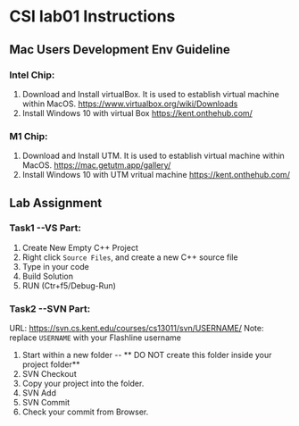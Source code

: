 # CSI lab01 Instructions
## Mac Users Development Env Guideline
### Intel Chip:
  1. Download and Install virtualBox. It is used to establish virtual machine within MacOS.
      https://www.virtualbox.org/wiki/Downloads
  2. Install Windows 10 with virtual Box
       https://kent.onthehub.com/
### M1 Chip:
  1. Download and Install UTM. It is used to establish virtual machine within MacOS.
      https://mac.getutm.app/gallery/
  2. Install Windows 10 with UTM vritual machine
       https://kent.onthehub.com/


## Lab Assignment
### Task1 --VS Part:
  1. Create New Empty C++ Project
  2. Right click `Source Files`, and create a new C++ source file
  3. Type in your code
  4. Build Solution
  5. RUN (Ctr+f5/Debug-Run)

### Task2 --SVN Part: 
  URL: https://svn.cs.kent.edu/courses/cs13011/svn/USERNAME/ 
  Note: replace `USERNAME` with your Flashline username
  1. Start within a new folder -- ** DO NOT create this folder inside your project folder** 
  2. SVN Checkout
  3. Copy your project into the folder.
  4. SVN Add
  5. SVN Commit
  6. Check your commit from Browser.
